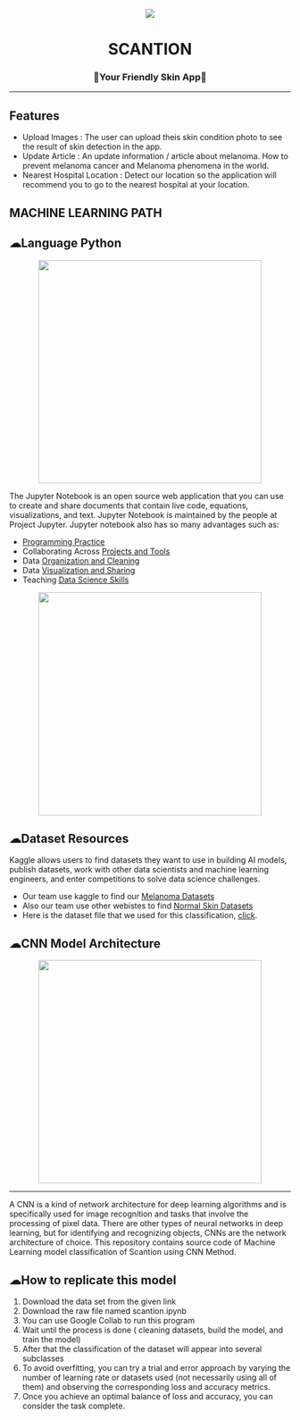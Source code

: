 <p align="center">
  <img src="https://avatars.githubusercontent.com/u/134390999?s=200&v=4 width="50%">
</p>

<h1 align="center"><strong>SCANTION</strong></h1>
<h3 align="center"><strong>🌟Your Friendly Skin App🌟</strong></h3>

<hr>
                  
## Features

- Upload Images : The user can upload theis skin condition photo to see the result of skin detection in the app.
  <br>
- Update Article : An update information / article about melanoma. How to prevent melanoma cancer and Melanoma phenomena in the world.
  <br>
- Nearest Hospital Location : Detect our location so the application will recommend you to go to the nearest hospital at your location.
  <br>

## MACHINE LEARNING PATH
## ☁Language Python
<p align="center"><a href="https://laravel.com" target="_blank"><img src="https://encrypted-tbn0.gstatic.com/images?q=tbn:ANd9GcTW0a9geqKnDV-eUGlUUJy7zyndDDyOh66nFDQRw41MLDk6sZ8awT_0BtP8dKMvAjc1WEM&usqp=CAU" width="400"></a></p>
<p align="center">

The Jupyter Notebook is an open source web application that you can use to create and share documents that contain live code, equations, visualizations, and text. Jupyter Notebook is maintained by the people at Project Jupyter. Jupyter notebook also has so many advantages such as:
  
- [Programming Practice](https://www.nobledesktop.com/classes-near-me/blog/top-uses-for-jupyter-noteboook#:~:text=Jupyter%20Notebook%20allows%20users%20to,with%20others%20via%20the%20platform.)
- Collaborating Across [Projects and Tools](https://www.nobledesktop.com/classes-near-me/blog/top-uses-for-jupyter-noteboook#:~:text=Jupyter%20Notebook%20allows%20users%20to,with%20others%20via%20the%20platform.)
- Data [Organization and Cleaning](https://www.nobledesktop.com/classes-near-me/blog/top-uses-for-jupyter-noteboook#:~:text=Jupyter%20Notebook%20allows%20users%20to,with%20others%20via%20the%20platform.)
- Data [Visualization and Sharing](https://www.nobledesktop.com/classes-near-me/blog/top-uses-for-jupyter-noteboook#:~:text=Jupyter%20Notebook%20allows%20users%20to,with%20others%20via%20the%20platform.)
- Teaching [Data Science Skills](https://www.nobledesktop.com/classes-near-me/blog/top-uses-for-jupyter-noteboook#:~:text=Jupyter%20Notebook%20allows%20users%20to,with%20others%20via%20the%20platform.)

 <p align="center"><a href="https://laravel.com" target="_blank"><img src="https://global-uploads.webflow.com/5fc212183117036dc3c635d0/611f5ebe2709f0744c0f4413_Sourcing%20talent%20on%20Kaggle%20image.png" width="400"></a></p>
<p align="center">

## ☁Dataset Resources
Kaggle allows users to find datasets they want to use in building AI models, publish datasets, work with other data scientists and machine learning engineers, and enter competitions to solve data science challenges.

  - Our team use kaggle to find our [Melanoma Datasets](https://www.kaggle.com/datasets/surajghuwalewala/ham1000-segmentation-and-classification)
  - Also our team use other webistes to find [Normal Skin Datasets](https://id.depositphotos.com/stock-photos/human-skin-surface.html)
  - Here is the dataset file that we used for this classification, [click](https://drive.google.com/file/d/1ryOUuz1d6o-aUux6RK1bJkVPoDl40FBK/view?usp=sharing).

## ☁CNN Model Architecture

<p align="center"><a href="https://laravel.com" target="_blank"><img src="https://editor.analyticsvidhya.com/uploads/90650dnn2.jpeg" width="400"></a></p>
<p align="center">

<hr>
A CNN is a kind of network architecture for deep learning algorithms and is specifically used for image recognition and tasks that involve the processing of pixel data. There are other types of neural networks in deep learning, but for identifying and recognizing objects, CNNs are the network architecture of choice.
This repository contains source code of Machine Learning model classification of Scantion using CNN Method.
                 
## ☁How to replicate this model
  1. Download the data set from the given link 
  2. Download the raw file named scantion.ipynb
  3. You can use Google Collab to run this program
  4. Wait until the process is done ( cleaning datasets, build the model, and train the model)
  5. After that the classification of the dataset will appear into several subclasses
  6. To avoid overfitting, you can try a trial and error approach by varying the number of learning rate or datasets used (not necessarily using all of them) and observing the corresponding loss and accuracy metrics.
  7. Once you achieve an optimal balance of loss and accuracy, you can consider the task complete.
  
